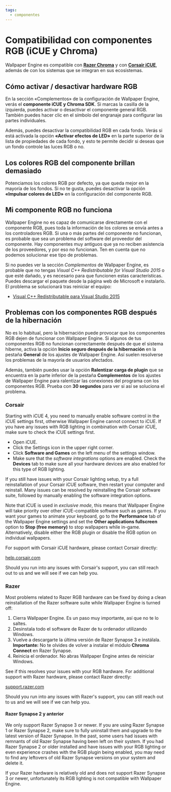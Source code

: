 ```yaml
---
tags:
  - componentes
---
```


# Compatibilidad con componentes RGB (iCUE y Chroma)

Wallpaper Engine es compatible con [**Razer Chroma**](https://www.razer.com/chroma) y con [**Corsair iCUE**](https://www.corsair.com/icue), además de con los sistemas que se integran en sus ecosistemas.

## Cómo activar / desactivar hardware RGB

En la sección «Complementos» de la configuración de Wallpaper Engine, verás el **componente iCUE y Chroma SDK**. Si marcas la casilla de la izquierda, puedes activar o desactivar el componente general RGB. También puedes hacer clic en el símbolo del engranaje para configurar las partes individuales.

Además, puedes desactivar la compatibilidad RGB en cada fondo. Verás si está activada la opción **«Activar efectos de LED»** en la parte superior de la lista de propiedades de cada fondo, y esto te permite decidir si deseas que un fondo controle las luces RGB o no.

## Los colores RGB del componente brillan demasiado

Potenciamos los colores RGB por defecto, ya que queda mejor en la mayoría de los fondos. Si no te gusta, puedes desactivar la opción **«Impulsar colores de LED»** en la configuración del componente RGB.

## Mi componente RGB no funciona

Wallpaper Engine no es capaz de comunicarse directamente con el componente RGB, pues toda la información de los colores se envía antes a los controladores RGB. Si una o más partes del componente no funcionan, es probable que sea un problema del software del proveedor del componente. Hay componentes muy antiguos que ya no reciben asistencia de los proveedores, y por eso no funcionan. Ten en cuenta que no podemos solucionar ese tipo de problemas.

Si no puedes ver la sección *Complementos* de Wallpaper Engine, es probable que no tengas *Visual C++ Redistributable for Visual Studio 2015* o que esté dañado, y es necesario para que funcionen estas características. Puedes descargar el paquete desde la página web de Microsoft e instalarlo. El problema se solucionará tras reiniciar el equipo:

* [Visual C++ Redistributable para Visual Studio 2015](https://www.microsoft.com/es-es/download/details.aspx?id=48145)

## Problemas con los componentes RGB después de la hibernación

No es lo habitual, pero la hibernación puede provocar que los componentes RGB dejen de funcionar con Wallpaper Engine. Si algunos de tus componentes RGB no funcionan correctamente después de que el sistema hiberne, activa la opción **Inicio seguro después de la hibernación** en la pestaña **General** de los ajustes de Wallpaper Engine. Así suelen resolverse los problemas de la mayoría de usuarios afectados.

Además, también puedes usar la opción **Ralentizar carga de plugin** que se encuentra en la parte inferior de la pestaña **Complementos** de los ajustes de Wallpaper Engine para ralentizar las conexiones del programa con los componentes RGB. Prueba con **30 segundos** para ver si así se soluciona el problema.

### Corsair

Starting with iCUE 4, you need to manually enable software control in the iCUE settings first, otherwise Wallpaper Engine cannot connect to iCUE. If you have any issues with RGB lighting in combination with Corsair iCUE, make sure to check the iCUE settings first.

* Open iCUE.
* Click the Settings icon in the upper right corner.
* Click **Software and Games** on the left menu of the settings window.
* Make sure that the *software integrations* options are enabled. Check the **Devices** tab to make sure all your hardware devices are also enabled for this type of RGB lighting.

If you still have issues with your Corsair lighting setup, try a full reinstallation of your Corsair iCUE software, then restart your computer and reinstall. Many issues can be resolved by reinstalling the Corsair software suite, followed by manually enabling the software integration options.

Note that iCUE is used in *exclusive mode*, this means that Wallpaper Engine will take priority over other iCUE-compatible software such as games. If you want your games to animate your keyboard, go to the **Performance** tab of the Wallpaper Engine settings and set the **Other applications fullscreen** option to **Stop (free memory)** to stop wallpapers while in-game. Alternatively, disable either the RGB plugin or disable the RGB option on individual wallpapers.

For support with Corsair iCUE hardware, please contact Corsair directly:

[help.corsair.com](https://help.corsair.com/)

Should you run into any issues with Corsair's support, you can still reach out to us and we will see if we can help you.

### Razer

Most problems related to Razer RGB hardware can be fixed by doing a clean reinstallation of the Razer software suite while Wallpaper Engine is turned off:

1. Cierra Wallpaper Engine. Es un paso muy importante, así que no te lo saltes.
2. Desinstala todo el software de Razer de tu ordenador utilizando Windows.
3. Vuelve a descargarte la última versión de Razer Synapse 3 e instálala. **Importante:** No te olvides de volver a instalar el módulo **Chroma Connect** en Razer Synapse.
4. Reinicia el ordenador. No abras Wallpaper Engine antes de reiniciar Windows.

See if this resolves your issues with your RGB hardware. For additional support with Razer hardware, please contact Razer directly:

[support.razer.com](https://support.razer.com/)

Should you run into any issues with Razer's support, you can still reach out to us and we will see if we can help you.

#### Razer Synapse 2 y anterior

We only support Razer Synapse 3 or newer. If you are using Razer Synapse 1 or Razer Synapse 2, make sure to fully uninstall them and upgrade to the latest version of Razer Synapse. In the past, some users had issues with remnants of old Razer Synapse having been left on their system. If you had Razer Synapse 2 or older installed and have issues with your RGB lighting or even experience crashes with the RGB plugin being enabled, you may need to find any leftovers of old Razer Synapse versions on your system and delete it.

If your Razer hardware is relatively old and does not support Razer Synapse 3 or newer, unfortunately its RGB lighting is not compatible with Wallpaper Engine.